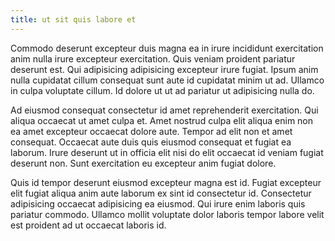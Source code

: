 ```yaml
---
title: ut sit quis labore et
---
```


Commodo deserunt excepteur duis magna ea in irure incididunt exercitation anim nulla irure excepteur exercitation. Quis veniam proident pariatur deserunt est. Qui adipisicing adipisicing excepteur irure fugiat. Ipsum anim nulla cupidatat cillum consequat sunt aute id cupidatat minim ut ad. Ullamco in culpa voluptate cillum. Id dolore ut ut ad pariatur ut adipisicing nulla do.

Ad eiusmod consequat consectetur id amet reprehenderit exercitation. Qui aliqua occaecat ut amet culpa et. Amet nostrud culpa elit aliqua enim non ea amet excepteur occaecat dolore aute. Tempor ad elit non et amet consequat. Occaecat aute duis quis eiusmod consequat et fugiat ea laborum. Irure deserunt ut in officia elit nisi do elit occaecat id veniam fugiat deserunt non. Sunt exercitation eu excepteur anim fugiat dolore.

Quis id tempor deserunt eiusmod excepteur magna est id. Fugiat excepteur elit fugiat aliqua anim aute laborum ex sint id consectetur id. Consectetur adipisicing occaecat adipisicing ea eiusmod. Qui irure enim laboris quis pariatur commodo. Ullamco mollit voluptate dolor laboris tempor labore velit est proident ad ut occaecat laboris id.